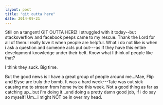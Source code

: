 ```yaml
---
layout: post
title: "git outta here"
date: 2014-09-21
---
```


Still on a tangent! GIT OUTTA HERE! I struggled with it today--but stackoverflow and facebook peeps came to my rescue. Thank the Lord for all of them.I really love it when people are helpful. What i do not like is when i ask a question and someone acts put out---as if they have this entire development knowledge under their belt. Know what I think of people like that? 

I think they suck. 
Big time. 

But the good news is I have a great group of people around me...Mae, Flip and Elyse are truly the bomb. It was a hard week---Tate was out sick causing me to stream from home twice this week. Not a good thing as far as catching up...but i'm doing it...and doing a pretty damn good job, if i do say so myself!
Um...i might NOT be in over my head.